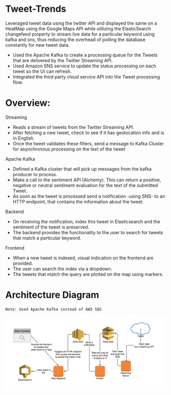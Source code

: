 # Tweet-Trends
Leveraged tweet data using the twitter API and displayed the same on a HeatMap using the Google Maps API while utilizing the ElasticSearch changefeed property to stream live data for a particular keyword using kafka and sns, thus reducing the overhead of polling the database constantly for new tweet data.

* Used the Apache Kafka to create a processing queue for the Tweets that are delivered by the Twitter Streaming API.
* Used Amazon SNS service to update the status processing on each tweet so the UI can refresh.
* Integrated the third party cloud service API into the Tweet processing flow.

Overview:
=======

Streaming

* Reads a stream of tweets from the Twitter Streaming API.
* After fetching a new tweet, check to see if it has geolocation info and is in English.
* Once the tweet validates these filters, send a message to Kafka Cluster for asynchronous processing on the text of the tweet

Apache Kafka

* Defined a Kafka cluster that will pick up messages from the kafka producer to process. 
* Make a call to the sentiment API (Alchemy). This can return a positive, negative or neutral sentiment evaluation for the text of the submitted Tweet.
* As soon as the tweet is processed send a notification -using SNS- to an HTTP endpoint, that contains the information about the tweet.

Backend

* On receiving the notification, index this tweet in Elasticsearch and the sentiment of the tweet is preserved.
* The backend provides the functionality to the user to search for tweets that match a particular keyword. 

Frontend

* When a new tweet is indexed, visual indication on the frontend are provided. 
* The user can search the index via a dropdown.
* The tweets that match the query are plotted on the map using markers.

Architecture Diagram
=======

```bash
Note: Used Apache Kafka instead of AWS SQS
```
<img src = "https://github.com/Vignesh6v/Tweet-Trends/blob/master/static/ouIDUJT.png" align = "center">
